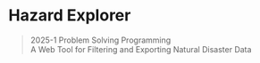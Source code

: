 # Hazard Explorer
> 2025-1 Problem Solving Programming   
> A Web Tool for Filtering and Exporting Natural Disaster Data
